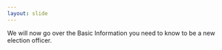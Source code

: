 ```yaml
---
layout: slide
---
```


We will now go over the Basic Information you need to know to be a new election officer.